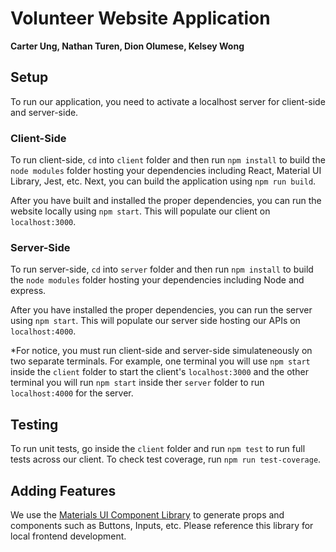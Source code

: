 # Volunteer Website Application
**Carter Ung, Nathan Turen, Dion Olumese, Kelsey Wong**

## Setup 
To run our application, you need to activate a localhost server for client-side and server-side. 

### Client-Side
To run client-side, `cd` into `client` folder and then run `npm install` to build the `node modules` folder hosting your dependencies including React, Material UI Library, Jest, etc. Next, you can build the application using `npm run build`. 

After you have built and installed the proper dependencies, you can run the website locally using `npm start`. This will populate our client on `localhost:3000`.  

### Server-Side
To run server-side, `cd` into `server` folder and then run `npm install` to build the `node modules` folder hosting your dependencies including Node and express. 

After you have installed the proper dependencies, you can run the server using `npm start`. This will populate our server side hosting our APIs on `localhost:4000`.

*For notice, you must run client-side and server-side simulateneously on two separate terminals. For example, one terminal you will use `npm start` inside the `client` folder to start the client's `localhost:3000` and the other terminal you will run `npm start` inside ther `server` folder to run `localhost:4000` for the server. 

## Testing 
To run unit tests, go inside the `client` folder and run `npm test` to run full tests across our client. To check test coverage, run `npm run test-coverage`. 

## Adding Features
We use the [Materials UI Component Library](https://mui.com/material-ui/getting-started/) to generate props and components such as Buttons, Inputs, etc. Please reference this library for local frontend development.
